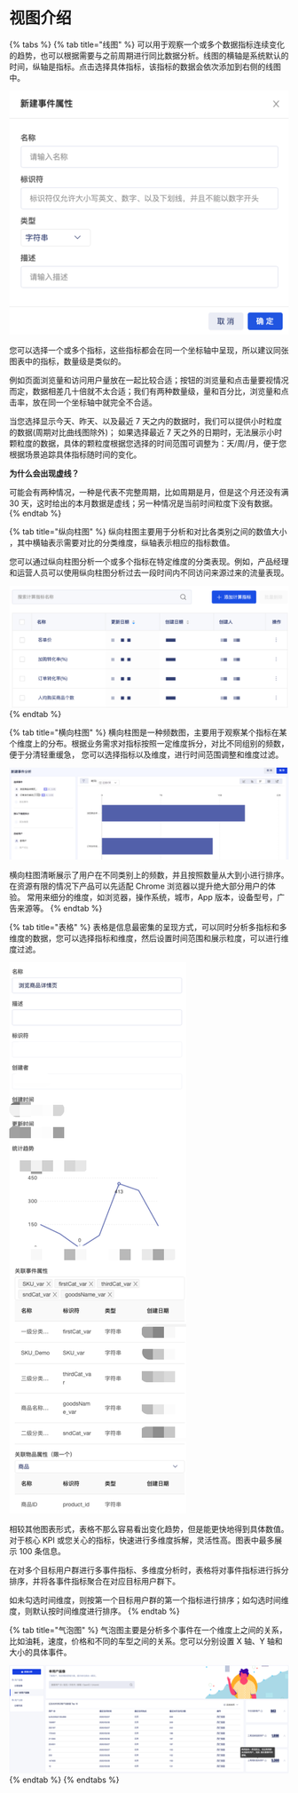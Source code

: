 # 视图介绍

{% tabs %}
{% tab title="线图" %}
可以用于观察一个或多个数据指标连续变化的趋势，也可以根据需要与之前周期进行同比数据分析。线图的横轴是系统默认的时间，纵轴是指标。点击选择具体指标，该指标的数据会依次添加到右侧的线图中。

![&#x7EBF;&#x56FE;](../.gitbook/assets/image%20%2840%29.png)

您可以选择一个或多个指标，这些指标都会在同一个坐标轴中呈现，所以建议同张图表中的指标，数量级是类似的。

例如页面浏览量和访问用户量放在一起比较合适；按钮的浏览量和点击量要视情况而定，数据相差几十倍就不太合适；我们有两种数量级，量和百分比，浏览量和点击率，放在同一个坐标轴中就完全不合适。 

当您选择显示今天、昨天、以及最近 7 天之内的数据时，我们可以提供小时粒度的数据\(周期对比曲线图除外\)； 如果选择最近 7 天之外的日期时，无法展示小时颗粒度的数据，具体的颗粒度根据您选择的时间范围可调整为：天/周/月，便于您根据场景追踪具体指标随时间的变化。

**为什么会出现虚线？**

可能会有两种情况，一种是代表不完整周期，比如周期是月，但是这个月还没有满 30 天，这时给出的本月数据是虚线；另一种情况是当前时间粒度下没有数据。
{% endtab %}

{% tab title="纵向柱图" %}
纵向柱图主要用于分析和对比各类别之间的数值大小 ，其中横轴表示需要对比的分类维度，纵轴表示相应的指标数值。

您可以通过纵向柱图分析一个或多个指标在特定维度的分类表现。例如，产品经理和运营人员可以使用纵向柱图分析过去一段时间内不同访问来源过来的流量表现。

![&#x7EB5;&#x5411;&#x67F1;&#x56FE;](../.gitbook/assets/image%20%28129%29.png)
{% endtab %}

{% tab title="横向柱图" %}
横向柱图是一种频数图，主要用于观察某个指标在某个维度上的分布。根据业务需求对指标按照一定维度拆分，对比不同组别的频数，便于分清轻重缓急， 您可以选择指标以及维度，进行时间范围调整和维度过滤。

![&#x6A2A;&#x5411;&#x67F1;&#x56FE;](../.gitbook/assets/image%20%285%29.png)

横向柱图清晰展示了用户在不同类别上的频数，并且按照数量从大到小进行排序。在资源有限的情况下产品可以先适配 Chrome 浏览器以提升绝大部分用户的体验。 常用来细分的维度，如浏览器，操作系统，城市，App 版本，设备型号，广告来源等。 
{% endtab %}

{% tab title="表格" %}
表格是信息最密集的呈现方式，可以同时分析多指标和多维度的数据，您可以选择指标和维度，然后设置时间范围和展示粒度，可以进行维度过滤。

![&#x8868;&#x683C;](../.gitbook/assets/image%20%2829%29.png)

相较其他图表形式，表格不那么容易看出变化趋势，但是能更快地得到具体数值。对于核心 KPI 或您关心的指标，快速进行多维度拆解，灵活性高。图表中最多展示 100 条信息。

在对多个目标用户群进行多事件指标、多维度分析时，表格将对事件指标进行拆分排序，并将各事件指标聚合在对应目标用户群下。

如未勾选时间维度，则按第一个目标用户群的第一个指标进行排序；如勾选时间维度，则默认按时间维度进行排序。
{% endtab %}

{% tab title="气泡图" %}
气泡图主要是分析多个事件在一个维度上之间的关系，比如油耗，速度，价格和不同的车型之间的关系。您可以分别设置 X 轴、Y 轴和大小的具体事件。

![](../.gitbook/assets/image%20%2890%29.png)
{% endtab %}
{% endtabs %}



